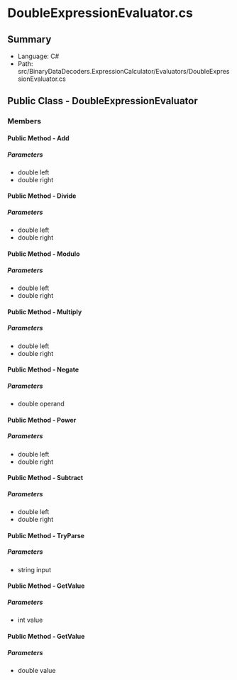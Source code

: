 ﻿# DoubleExpressionEvaluator.cs

## Summary

* Language: C#
* Path: src/BinaryDataDecoders.ExpressionCalculator/Evaluators/DoubleExpressionEvaluator.cs

## Public Class - DoubleExpressionEvaluator

### Members

#### Public Method - Add

#####  Parameters

 - double left 
 - double right 

#### Public Method - Divide

#####  Parameters

 - double left 
 - double right 

#### Public Method - Modulo

#####  Parameters

 - double left 
 - double right 

#### Public Method - Multiply

#####  Parameters

 - double left 
 - double right 

#### Public Method - Negate

#####  Parameters

 - double operand 

#### Public Method - Power

#####  Parameters

 - double left 
 - double right 

#### Public Method - Subtract

#####  Parameters

 - double left 
 - double right 

#### Public Method - TryParse

#####  Parameters

 - string input 

#### Public Method - GetValue

#####  Parameters

 - int value 

#### Public Method - GetValue

#####  Parameters

 - double value 

